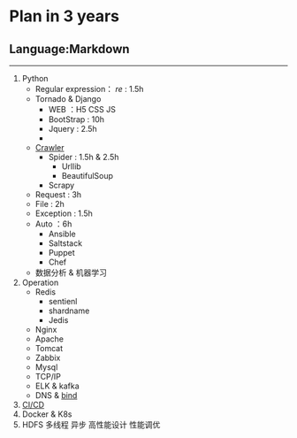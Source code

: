 # Plan in 3 years
## Language:Markdown
---
1. Python
   - Regular expression： *re* : 1.5h
   - Tornado & Django
      - WEB ：H5 CSS JS
      - BootStrap : 10h
      - Jquery : 2.5h
      - 
   - [Crawler](http://mp.weixin.qq.com/s/i_LRetBNXLHZWDipgGaJsg)
      + Spider : 1.5h & 2.5h
         - Urllib
         - BeautifulSoup 
      + Scrapy
   - Request : 3h
   - File : 2h
   - Exception : 1.5h
   - Auto ：6h
      + Ansible
      + Saltstack
      + Puppet
      + Chef
   - 数据分析 & 机器学习
2. Operation 
   - Redis
        + sentienl
        + shardname
        + Jedis
   - Nginx
   - Apache
   - Tomcat
   - Zabbix
   - Mysql
   - TCP/IP
   - ELK & kafka
   - DNS & [bind](https://mp.weixin.qq.com/s/uKfg5ATddOldRZ2C0j7FmA)
3. [CI/CD](https://www.mindtheproduct.com/2016/02/what-the-hell-are-ci-cd-and-devops-a-cheatsheet-for-the-rest-of-us/ )
4. Docker & K8s
5. HDFS 多线程 异步 高性能设计 性能调优
